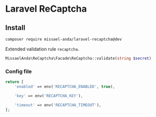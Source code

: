 # Laravel ReCaptcha

## Install

```bash
composer require missael-anda/laravel-recaptcha@dev
```

Extended validation rule `recaptcha`.

```php
MissaelAnda\ReCaptcha\Facade\ReCaptcha::validate(string $secret)
```

### Config file

```php
return [
    'enabled' => env('RECAPTCHA_ENABLED', true),

    'key' => env('RECAPTCHA_KEY'),

    'timeout' => env('RECAPTCHA_TIMEOUT'),
];
```
